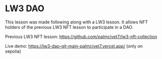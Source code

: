 # LW3 DAO

This lesson was made following along with a LW3 lesson. It allows NFT holders of the previous LW3 NFT lesson to participate in a DAO.

Previous LW3 NFT lesson: https://github.com/palmcivet7/lw3-nft-collection

Live demo: https://lw3-dao-git-main-palmcivet7.vercel.app/ (only on sepolia)
